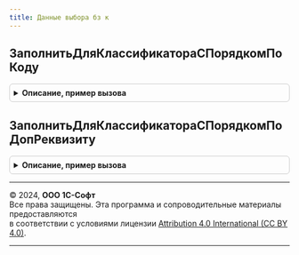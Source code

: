 ```yaml
---
title: Данные выбора бз к
---
```



## ЗаполнитьДляКлассификатораСПорядкомПоКоду
<details style="margin: 1em 0; padding: 0.5em; border: 1px solid #ccc; border-radius: 6px;">

<summary style="font-weight: bold; cursor: pointer;">Описание, пример вызова</summary>

```bsl

// Обработчик получения данных выбора для справочников, упорядоченных по коду.
// Готовит данные выбора для справочников-классификаторов, упорядочивает по коду и наименованию.
//
// Вызывается из обработчика ОбработкаПолученияДанныхВыбора для формирования списка при вводе по строке,
// автоподборе текста и быстром выборе, а также при выполнении метода ПолучитьДанныеВыбора.
//
// Параметры:
//  Источник             - СправочникМенеджер - объект, для которого формируется список выбора.
//  ДанныеВыбора         - СписокЗначений     - данные для выбора.
//  Параметры            - Структура          - содержит параметры выбора.
//  СтандартнаяОбработка - Булево             - признак выполнения стандартной обработки события.
//
Процедура ЗаполнитьДляКлассификатораСПорядкомПоКоду( Экспорт
```

Пример вызова
```bsl
ДанныеВыбораБЗК.ЗаполнитьДляКлассификатораСПорядкомПоКоду();
```
</details>

## ЗаполнитьДляКлассификатораСПорядкомПоДопРеквизиту
<details style="margin: 1em 0; padding: 0.5em; border: 1px solid #ccc; border-radius: 6px;">

<summary style="font-weight: bold; cursor: pointer;">Описание, пример вызова</summary>

```bsl

// Обработчик получения данных выбора для справочников, упорядоченных по реквизиту допупорядочивания.
//
Процедура ЗаполнитьДляКлассификатораСПорядкомПоДопРеквизиту( Экспорт
```

Пример вызова
```bsl
ДанныеВыбораБЗК.ЗаполнитьДляКлассификатораСПорядкомПоДопРеквизиту();
```
</details>

---

© 2024, **ООО 1С-Софт**  
Все права защищены. Эта программа и сопроводительные материалы предоставляются  
в соответствии с условиями лицензии [Attribution 4.0 International (CC BY 4.0)](https://creativecommons.org/licenses/by/4.0/legalcode).

---
